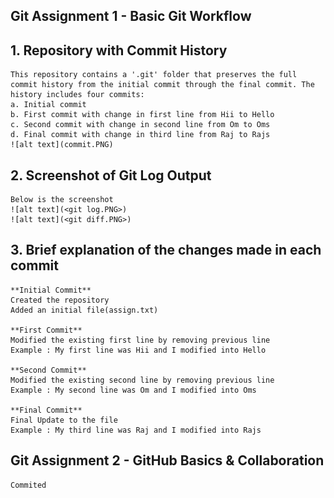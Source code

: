 ## Git Assignment 1 - Basic Git Workflow

## 1. Repository with Commit History
    This repository contains a '.git' folder that preserves the full commit history from the initial commit through the final commit. The history includes four commits:
    a. Initial commit
    b. First commit with change in first line from Hii to Hello
    c. Second commit with change in second line from Om to Oms
    d. Final commit with change in third line from Raj to Rajs
    ![alt text](commit.PNG)

## 2. Screenshot of Git Log Output
    Below is the screenshot
    ![alt text](<git log.PNG>)
    ![alt text](<git diff.PNG>)

## 3. Brief explanation of the changes made in each commit
    **Initial Commit**
    Created the repository
    Added an initial file(assign.txt)

    **First Commit**
    Modified the existing first line by removing previous line
    Example : My first line was Hii and I modified into Hello

    **Second Commit**
    Modified the existing second line by removing previous line
    Example : My second line was Om and I modified into Oms

    **Final Commit**
    Final Update to the file
    Example : My third line was Raj and I modified into Rajs


## Git Assignment 2 - GitHub Basics & Collaboration
    Commited